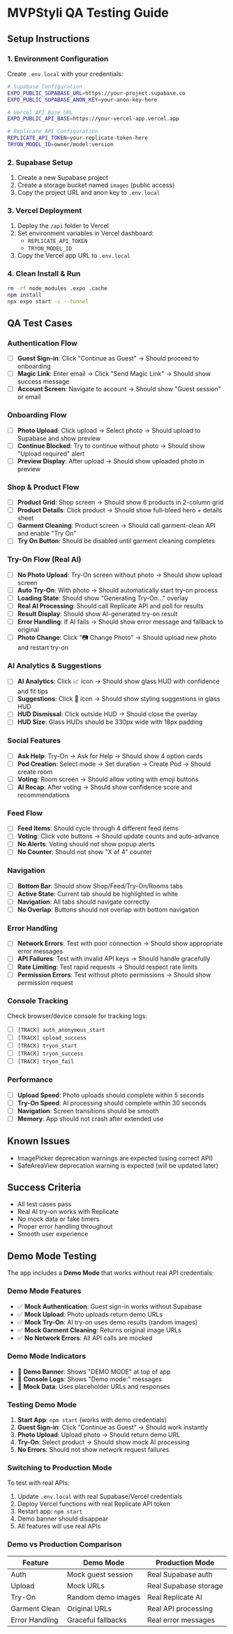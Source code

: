 # MVPStyli QA Testing Guide

## Setup Instructions

### 1. Environment Configuration
Create `.env.local` with your credentials:
```bash
# Supabase Configuration
EXPO_PUBLIC_SUPABASE_URL=https://your-project.supabase.co
EXPO_PUBLIC_SUPABASE_ANON_KEY=your-anon-key-here

# Vercel API Base URL
EXPO_PUBLIC_API_BASE=https://your-vercel-app.vercel.app

# Replicate API Configuration
REPLICATE_API_TOKEN=your-replicate-token-here
TRYON_MODEL_ID=owner/model:version
```

### 2. Supabase Setup
1. Create a new Supabase project
2. Create a storage bucket named `images` (public access)
3. Copy the project URL and anon key to `.env.local`

### 3. Vercel Deployment
1. Deploy the `/api` folder to Vercel
2. Set environment variables in Vercel dashboard:
   - `REPLICATE_API_TOKEN`
   - `TRYON_MODEL_ID`
3. Copy the Vercel app URL to `.env.local`

### 4. Clean Install & Run
```bash
rm -rf node_modules .expo .cache
npm install
npx expo start -c --tunnel
```

## QA Test Cases

### Authentication Flow
- [ ] **Guest Sign-in**: Click "Continue as Guest" → Should proceed to onboarding
- [ ] **Magic Link**: Enter email → Click "Send Magic Link" → Should show success message
- [ ] **Account Screen**: Navigate to account → Should show "Guest session" or email

### Onboarding Flow
- [ ] **Photo Upload**: Click upload → Select photo → Should upload to Supabase and show preview
- [ ] **Continue Blocked**: Try to continue without photo → Should show "Upload required" alert
- [ ] **Preview Display**: After upload → Should show uploaded photo in preview

### Shop & Product Flow
- [ ] **Product Grid**: Shop screen → Should show 6 products in 2-column grid
- [ ] **Product Details**: Click product → Should show full-bleed hero + details sheet
- [ ] **Garment Cleaning**: Product screen → Should call garment-clean API and enable "Try On"
- [ ] **Try On Button**: Should be disabled until garment cleaning completes

### Try-On Flow (Real AI)
- [ ] **No Photo Upload**: Try-On screen without photo → Should show upload screen
- [ ] **Auto Try-On**: With photo → Should automatically start try-on process
- [ ] **Loading State**: Should show "Generating Try-On..." overlay
- [ ] **Real AI Processing**: Should call Replicate API and poll for results
- [ ] **Result Display**: Should show AI-generated try-on result
- [ ] **Error Handling**: If AI fails → Should show error message and fallback to original
- [ ] **Photo Change**: Click "📷 Change Photo" → Should upload new photo and restart try-on

### AI Analytics & Suggestions
- [ ] **AI Analytics**: Click 📈 icon → Should show glass HUD with confidence and fit tips
- [ ] **Suggestions**: Click 🧩 icon → Should show styling suggestions in glass HUD
- [ ] **HUD Dismissal**: Click outside HUD → Should close the overlay
- [ ] **HUD Size**: Glass HUDs should be 330px wide with 18px padding

### Social Features
- [ ] **Ask Help**: Try-On → Ask for Help → Should show 4 option cards
- [ ] **Pod Creation**: Select mode → Set duration → Create Pod → Should create room
- [ ] **Voting**: Room screen → Should allow voting with emoji buttons
- [ ] **AI Recap**: After voting → Should show confidence score and recommendations

### Feed Flow
- [ ] **Feed Items**: Should cycle through 4 different feed items
- [ ] **Voting**: Click vote buttons → Should update counts and auto-advance
- [ ] **No Alerts**: Voting should not show popup alerts
- [ ] **No Counter**: Should not show "X of 4" counter

### Navigation
- [ ] **Bottom Bar**: Should show Shop/Feed/Try-On/Rooms tabs
- [ ] **Active State**: Current tab should be highlighted in white
- [ ] **Navigation**: All tabs should navigate correctly
- [ ] **No Overlap**: Buttons should not overlap with bottom navigation

### Error Handling
- [ ] **Network Errors**: Test with poor connection → Should show appropriate error messages
- [ ] **API Failures**: Test with invalid API keys → Should handle gracefully
- [ ] **Rate Limiting**: Test rapid requests → Should respect rate limits
- [ ] **Permission Errors**: Test without photo permissions → Should show permission request

### Console Tracking
Check browser/device console for tracking logs:
- [ ] `[TRACK] auth_anonymous_start`
- [ ] `[TRACK] upload_success`
- [ ] `[TRACK] tryon_start`
- [ ] `[TRACK] tryon_success`
- [ ] `[TRACK] tryon_fail`

### Performance
- [ ] **Upload Speed**: Photo uploads should complete within 5 seconds
- [ ] **Try-On Speed**: AI processing should complete within 30 seconds
- [ ] **Navigation**: Screen transitions should be smooth
- [ ] **Memory**: App should not crash after extended use

## Known Issues
- ImagePicker deprecation warnings are expected (using correct API)
- SafeAreaView deprecation warning is expected (will be updated later)

## Success Criteria
- All test cases pass
- Real AI try-on works with Replicate
- No mock data or fake timers
- Proper error handling throughout
- Smooth user experience

## Demo Mode Testing

The app includes a **Demo Mode** that works without real API credentials:

### Demo Mode Features
- ✅ **Mock Authentication**: Guest sign-in works without Supabase
- ✅ **Mock Upload**: Photo uploads return demo URLs
- ✅ **Mock Try-On**: AI try-on uses demo results (random images)
- ✅ **Mock Garment Cleaning**: Returns original image URLs
- ✅ **No Network Errors**: All API calls are mocked

### Demo Mode Indicators
- 🚧 **Demo Banner**: Shows "DEMO MODE" at top of app
- 📝 **Console Logs**: Shows "Demo mode:" messages
- 🔄 **Mock Data**: Uses placeholder URLs and responses

### Testing Demo Mode
1. **Start App**: `npm start` (works with demo credentials)
2. **Guest Sign-in**: Click "Continue as Guest" → Should work instantly
3. **Photo Upload**: Upload photo → Should return demo URL
4. **Try-On**: Select product → Should show mock AI processing
5. **No Errors**: Should not show network request failures

### Switching to Production Mode
To test with real APIs:
1. Update `.env.local` with real Supabase/Vercel credentials
2. Deploy Vercel functions with real Replicate API token
3. Restart app: `npm start`
4. Demo banner should disappear
5. All features will use real APIs

### Demo vs Production Comparison
| Feature | Demo Mode | Production Mode |
|---------|-----------|------------------|
| Auth | Mock guest session | Real Supabase auth |
| Upload | Mock URLs | Real Supabase storage |
| Try-On | Random demo images | Real Replicate AI |
| Garment Clean | Original URLs | Real API processing |
| Error Handling | Graceful fallbacks | Real error messages |

